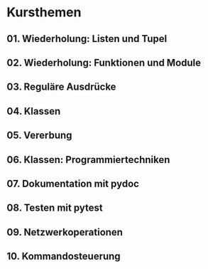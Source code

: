# Kursthemen

## 01. Wiederholung: Listen und Tupel
## 02. Wiederholung: Funktionen und Module
## 03. Reguläre Ausdrücke
## 04. Klassen
## 05. Vererbung
## 06. Klassen: Programmiertechniken
## 07. Dokumentation mit pydoc
## 08. Testen mit pytest
## 09. Netzwerkoperationen
## 10. Kommandosteuerung
